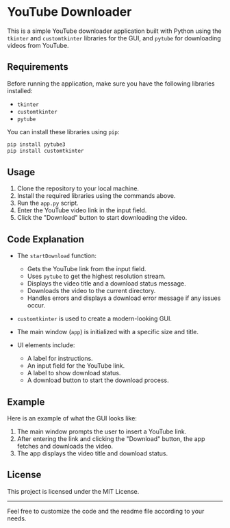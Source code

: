 # YouTube Downloader

This is a simple YouTube downloader application built with Python using the `tkinter` and `customtkinter` libraries for the GUI, and `pytube` for downloading videos from YouTube.

## Requirements

Before running the application, make sure you have the following libraries installed:

- `tkinter`
- `customtkinter`
- `pytube`

You can install these libraries using `pip`:

```bash
pip install pytube3
pip install customtkinter
```

## Usage

1. Clone the repository to your local machine.
2. Install the required libraries using the commands above.
3. Run the `app.py` script.
4. Enter the YouTube video link in the input field.
5. Click the "Download" button to start downloading the video.

## Code Explanation

- The `startDownload` function:
  - Gets the YouTube link from the input field.
  - Uses `pytube` to get the highest resolution stream.
  - Displays the video title and a download status message.
  - Downloads the video to the current directory.
  - Handles errors and displays a download error message if any issues occur.

- `customtkinter` is used to create a modern-looking GUI.
- The main window (`app`) is initialized with a specific size and title.
- UI elements include:
  - A label for instructions.
  - An input field for the YouTube link.
  - A label to show download status.
  - A download button to start the download process.

## Example

Here is an example of what the GUI looks like:

1. The main window prompts the user to insert a YouTube link.
2. After entering the link and clicking the "Download" button, the app fetches and downloads the video.
3. The app displays the video title and download status.

## License

This project is licensed under the MIT License.

---

Feel free to customize the code and the readme file according to your needs.
